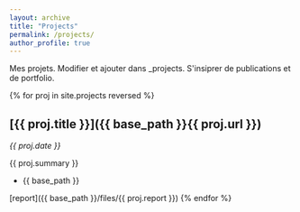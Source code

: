 ```yaml
---
layout: archive
title: "Projects"
permalink: /projects/
author_profile: true
---
```


Mes projets. Modifier et ajouter dans _projects. S'insiprer de publications et de portfolio.

{% for proj in site.projects reversed %}
## [{{ proj.title }}]({{ base_path }}{{ proj.url }})
*{{ proj.date }}*

{{ proj.summary }}
* {{ base_path }}

[report]({{ base_path }}/files/{{ proj.report }})
{% endfor %}
